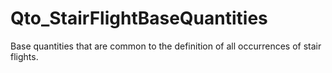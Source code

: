 # Qto_StairFlightBaseQuantities

Base quantities that are common to the definition of all occurrences of stair flights.
